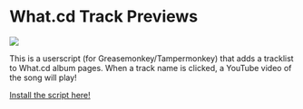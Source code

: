 What.cd Track Previews
=====================

![](http://i.imgur.com/dgn0IOz.png)

This is a userscript (for Greasemonkey/Tampermonkey) that adds a tracklist to What.cd album pages. When a track name is clicked, a YouTube video of the song will play!

[Install the script here!](http://userscripts.org/scripts/show/170855)
